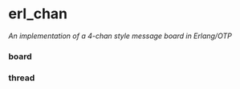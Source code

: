 # erl_chan
*An implementation of a 4-chan style message board in Erlang/OTP*


### board

### thread
